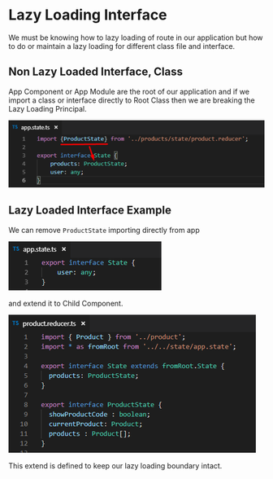 # Lazy Loading Interface

We must be knowing how to lazy loading of route in our application but how to do or maintain a lazy loading for different class file and interface.

## Non Lazy Loaded Interface, Class

App Component or App Module are the root of our application and if we import a class or interface directly to Root Class then we are breaking the Lazy Loading Principal.

![](../.gitbook/assets/image%20%285%29.png)

## Lazy Loaded Interface Example

We can remove `ProductState` importing directly from app

![](../.gitbook/assets/image%20%289%29.png)

and extend it to Child Component.

![](../.gitbook/assets/image%20%2818%29.png)

This extend is defined to keep our lazy loading boundary intact.

